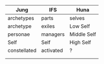 
| Jung | IFS | Huna |
| ---- | --- | ----- |
| archetypes | parts | selves |
| archetype | exiles | Low Self |
| personae | managers | Middle Self |
| Self | Self | High Self |
| constellated | activated | ? |
| | |
| | |
